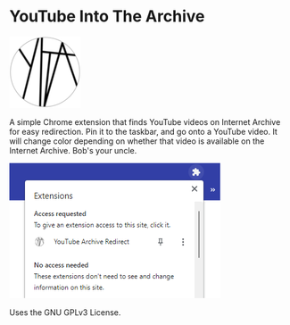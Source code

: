 # YouTube Into The Archive
![YITA Logo](./src/icons/icon128.png)

A simple Chrome extension that finds YouTube videos on Internet Archive for easy redirection. Pin it to the taskbar, and go onto a YouTube video. It will change color depending on whether that video is available on the Internet Archive. Bob's your uncle.

![Screenshot 1](./src/onInstall/screenshot1.png)

Uses the GNU GPLv3 License.
